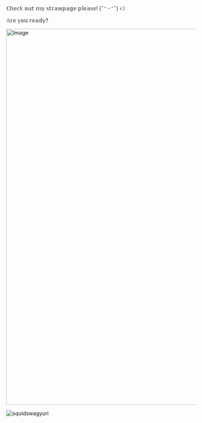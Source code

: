 # ‎ 
ℂ𝕙𝕖𝕔𝕜 𝕠𝕦𝕥 𝕞𝕪 𝕤𝕥𝕣𝕒𝕨𝕡𝕒𝕘𝕖 𝕡𝕝𝕖𝕒𝕤𝕖! (˶ᵔ ᵕ ᵔ˶) ‹𝟹

   𝔸𝕣𝕖 𝕪𝕠𝕦 𝕣𝕖𝕒𝕕𝕪?

<img width="1000" height="1000" alt="Image" src="https://github.com/user-attachments/assets/d07a52f2-bb31-4094-8eb8-55b4197ebc7c" />


<p align="left"> <img src="https://komarev.com/ghpvc/?username=squidswagyuri&label=Profile%20views&color=0e75b6&style=flat" alt="squidswagyuri" /> </p>


<p align="left">
</p>

